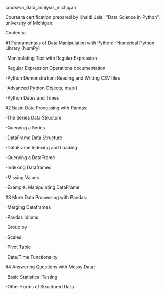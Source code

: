 coursera_data_analysis_michigan

Coursera certification prepared by Khaldi Jalal: "Data Science in Python", university of Michigan.

Contents:

#1 Fundamentals of Data Manipulation with Python:
-Numerical Python Library (NumPy)

-Manipulating Text with Regular Expression

-Regular Expression Operations documentation

-Python Demonstration: Reading and Writing CSV files

-Advanced Python Objects, map()

-Python Dates and Times

#2 Basic Data Processing with Pandas:

-The Series Data Structure

-Querying a Series

-DataFrame Data Structure

-DataFrame Indexing and Loading

-Querying a DataFrame

-Indexing Dataframes

-Missing Values

-Example: Manipulating DataFrame

#3 More Data Processing with Pandas:

-Merging Dataframes

-Pandas Idioms

-Group by

-Scales

-Pivot Table

-Date/Time Functionality

#4 Answering Questions with Messy Data:

-Basic Statistical Testing

-Other Forms of Structured Data











